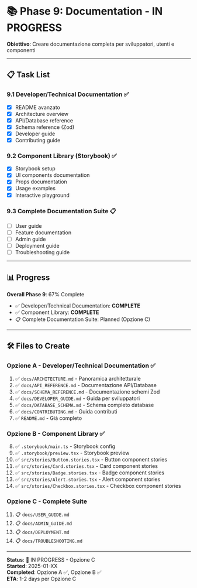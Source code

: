 # 📚 Phase 9: Documentation - IN PROGRESS

**Obiettivo**: Creare documentazione completa per sviluppatori, utenti e componenti

---

## 📋 Task List

### 9.1 Developer/Technical Documentation ✅
- [x] README avanzato
- [x] Architecture overview
- [x] API/Database reference
- [x] Schema reference (Zod)
- [x] Developer guide
- [x] Contributing guide

### 9.2 Component Library (Storybook) ✅
- [x] Storybook setup
- [x] UI components documentation
- [x] Props documentation
- [x] Usage examples
- [x] Interactive playground

### 9.3 Complete Documentation Suite 📋
- [ ] User guide
- [ ] Feature documentation
- [ ] Admin guide
- [ ] Deployment guide
- [ ] Troubleshooting guide

---

## 📊 Progress

**Overall Phase 9**: 67% Complete

- ✅ Developer/Technical Documentation: **COMPLETE**
- ✅ Component Library: **COMPLETE**
- 📋 Complete Documentation Suite: Planned (Opzione C)

---

## 🛠️ Files to Create

### Opzione A - Developer/Technical Documentation ✅
1. ✅ `docs/ARCHITECTURE.md` - Panoramica architetturale
2. ✅ `docs/API_REFERENCE.md` - Documentazione API/Database
3. ✅ `docs/SCHEMA_REFERENCE.md` - Documentazione schemi Zod
4. ✅ `docs/DEVELOPER_GUIDE.md` - Guida per sviluppatori
5. ✅ `docs/DATABASE_SCHEMA.md` - Schema completo database
6. ✅ `docs/CONTRIBUTING.md` - Guida contributi
7. ✅ `README.md` - Già completo

### Opzione B - Component Library ✅
8. ✅ `.storybook/main.ts` - Storybook config
9. ✅ `.storybook/preview.tsx` - Storybook preview
10. ✅ `src/stories/Button.stories.tsx` - Button component stories
11. ✅ `src/stories/Card.stories.tsx` - Card component stories
12. ✅ `src/stories/Badge.stories.tsx` - Badge component stories
13. ✅ `src/stories/Alert.stories.tsx` - Alert component stories
14. ✅ `src/stories/Checkbox.stories.tsx` - Checkbox component stories

### Opzione C - Complete Suite
11. 📋 `docs/USER_GUIDE.md`
12. 📋 `docs/ADMIN_GUIDE.md`
13. 📋 `docs/DEPLOYMENT.md`
14. 📋 `docs/TROUBLESHOOTING.md`

---

**Status**: 🚧 IN PROGRESS - Opzione C  
**Started**: 2025-01-XX  
**Completed**: Opzione A ✅, Opzione B ✅  
**ETA**: 1-2 days per Opzione C
